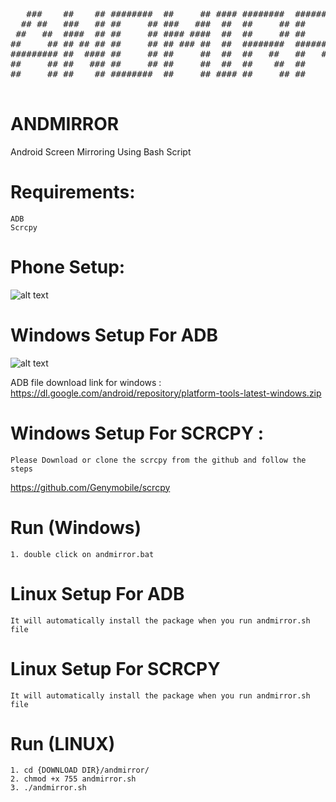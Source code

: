 <pre>
   ###    ##    ## ########  ##     ## #### ########  ########   #######  ########  
  ## ##   ###   ## ##     ## ###   ###  ##  ##     ## ##     ## ##     ## ##     ## 
 ##   ##  ####  ## ##     ## #### ####  ##  ##     ## ##     ## ##     ## ##     ## 
##     ## ## ## ## ##     ## ## ### ##  ##  ########  ########  ##     ## ########  
######### ##  #### ##     ## ##     ##  ##  ##   ##   ##   ##   ##     ## ##   ##  
##     ## ##   ### ##     ## ##     ##  ##  ##    ##  ##    ##  ##     ## ##    ##  
##     ## ##    ## ########  ##     ## #### ##     ## ##     ##  #######  ##     ## 
  
</pre>



# ANDMIRROR
Android Screen Mirroring Using Bash Script

# Requirements:
    ADB
    Scrcpy
 
 
 # Phone Setup:
 ![alt text](https://lh3.googleusercontent.com/KL9vI5Pd3Kxv6W2s6WZlsHo3fw4xw2EGQ_XKu8UlvrECnJrTHR0RW_GdB-bK6jKI3w8aJYca7e4N6Sbzg84gkwVjt6rJgUVVSLSWopGSg-fcODhRaVS6hbO7E2061BatGgpkZ4n37ACMlTDN-oY07OrUHnwqdV5XG7qgAoRqxi6z1bNjt5kRcMEiDYLqMdnUHxVdZRawmc8DXj7NzjqGeNlnYN8vNgluK_UnLt6seKTLCwS2ignelza47DIpiBC2fNmzsYVOsZ4t0vQgqbUb77PX_qou7ebH7eomc2U3toBPp9G5h_GGIMimJyZYwQePe4WA3-MvX74V5EqbyA2BJylINBvtgXMGN6CJxzT8ZaxRoR8-u0EW1TWPL2TIkeYMAY0KAmGnmuaNM77K9hhgcX_sJeacKixDVYbf2Rv3NwWsmGcIH9oHbtFKRO0qDaYiEyB9hIy86yyNjTpx8IP0Y_NDiyk_OmMpQp5TPxrROZSA4987nYlZ-FZ3-MyTpqTPgIHR-BiuI47gPlKayrph7UUFIZV-mGunkbCVmQ3VuOw8E5948xRdCfPiKj8TJOXjXFGCzQB_kyBd_dUQY4ndqZs5UeigtcaW_QtQE8wl76IjFu55jGoEaRhSOF7WfHSV8cUAoB_VWYE_YVHH2DHrd8sTrW8FQlr8uyOAO7rY_2T88Gsq3rRncmTfB1x4TCb7GDM7Y5NHTDq2zCPTBeKlVVLl2eq-m6dlU_CUi-iavWTDkjAyIQ=w546-h293-no)

# Windows Setup For ADB
![alt text](https://lh3.googleusercontent.com/DwOIwe84tKuCfX89JDi4ysUC1Oy_aLV-rRENi-NL9mZe4seoaQO9P0-eM_zBSXb0CCv0OfZnauoWDwtBIICCcaB-RJkEFrL0XGUNM-8Zxxa2LX9HUKGP4pqJYbB9TvqXas-40dF40PB2y6QSWYd1_mGUHSuptSrj0N92x5udPOdIUQLYGTd9y-BZbMLnFU4jpVhXMFsVj4tSLFzO24cPHAEAMO-PTp8SSB3UbRsv2CaLNmTHp_odXTWxBqoZIxfVSZD5bPLqjcHMmXRLo-FOU0exK0V49TQtub8S3_RM_n3PLMpry5eiofbIHBy_4QpqYZcF1zy-gttrk6q_2o2_plNmPlFjTm8XxhdVs8ZYIDucnfGY2-BntrXBMNMp2mTV6xLA6TZ0a_pLZeYu3oLOjhDhWdbNZ3m4UZAFqRIwttNd1X-XOxsXUOyNCyWCSReE8WbF3r-4YoMFMKk29qnWDh1umxnf2uJjDkPUZRA0hISd6uBVAUlEXjLpL3ZKDBh46v23RVT-j86Ljh804nhBp-ZvK29nbkv0D3oJjRwA5_pr1Ncvh5tjiGjVzlECpUa3Aa_YNyxkOsN6FMFRA3H2SyGjRHBNCy8dGgFWSitV-fx8DBPW-RZeFgXQXXEglPtJ4tzeoTYEJnad1qP6JCDvNvTV-odd93Z_ZoWytcyrP9u8hXNWhlaQzEbb=w327-h437-no)

  ADB file download link for windows :  https://dl.google.com/android/repository/platform-tools-latest-windows.zip
 
# Windows Setup For SCRCPY :
    Please Download or clone the scrcpy from the github and follow the steps
 https://github.com/Genymobile/scrcpy

# Run (Windows)
    1. double click on andmirror.bat


# Linux Setup For ADB
    It will automatically install the package when you run andmirror.sh file 
 
# Linux Setup For SCRCPY
    It will automatically install the package when you run andmirror.sh file   

 # Run (LINUX)
    1. cd {DOWNLOAD DIR}/andmirror/
    2. chmod +x 755 andmirror.sh
    3. ./andmirror.sh
    
 
